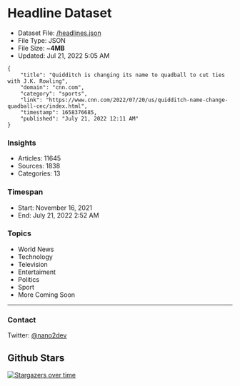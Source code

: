 # Headline Dataset

- Dataset File: [/headlines.json](https://raw.githubusercontent.com/fwd/news/master/headlines.json) 
- File Type: JSON
- File Size: ~**4MB**
- Updated: Jul 21, 2022 5:05 AM

```
{
    "title": "Quidditch is changing its name to quadball to cut ties with J.K. Rowling",
    "domain": "cnn.com",
    "category": "sports",
    "link": "https://www.cnn.com/2022/07/20/us/quidditch-name-change-quadball-cec/index.html",
    "timestamp": 1658376685,
    "published": "July 21, 2022 12:11 AM"
}
```

### Insights

- Articles: 11645
- Sources: 1838
- Categories: 13

### Timespan

- Start: November 16, 2021
- End: July 21, 2022 2:52 AM

### Topics

- World News
- Technology
- Television
- Entertaiment
- Politics
- Sport
- More Coming Soon

---

### Contact 

Twitter: [@nano2dev](https://twitter.com/nano2dev)

## Github Stars

[![Stargazers over time](https://starchart.cc/fwd/news.svg)](https://starchart.cc/fwd/news)
	